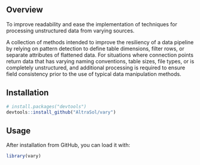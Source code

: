 
<!-- README.md is generated from README.Rmd. Please edit that file -->

## Overview

To improve readability and ease the implementation of techniques for
processing unstructured data from varying sources.

A collection of methods intended to improve the resiliency of a data
pipeline by relying on pattern detection to define table dimensions,
filter rows, or separate attributes of flattened data. For situations
where connection points return data that has varying naming conventions,
table sizes, file types, or is completely unstructured, and additional
processing is required to ensure field consistency prior to the use of
typical data manipulation methods.

## Installation

``` r
# install.packages("devtools")
devtools::install_github("AltraSol/vary")
```

## Usage

After installation from GitHub, you can load it with:

``` r
library(vary)
```
